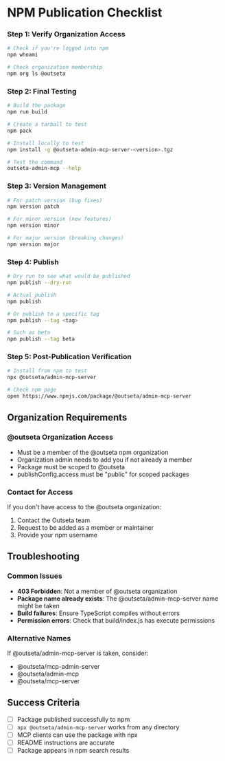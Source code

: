 # NPM Publication Checklist

### Step 1: Verify Organization Access

```bash
# Check if you're logged into npm
npm whoami

# Check organization membership
npm org ls @outseta
```

### Step 2: Final Testing

```bash
# Build the package
npm run build

# Create a tarball to test
npm pack

# Install locally to test
npm install -g @outseta-admin-mcp-server-<version>.tgz

# Test the command
outseta-admin-mcp --help
```

### Step 3: Version Management

```bash
# For patch version (bug fixes)
npm version patch

# For minor version (new features)
npm version minor

# For major version (breaking changes)
npm version major
```

### Step 4: Publish

```bash
# Dry run to see what would be published
npm publish --dry-run

# Actual publish
npm publish

# Or publish to a specific tag
npm publish --tag <tag>

# Such as beta
npm publish --tag beta
```

### Step 5: Post-Publication Verification

```bash
# Install from npm to test
npx @outseta/admin-mcp-server

# Check npm page
open https://www.npmjs.com/package/@outseta/admin-mcp-server
```

## Organization Requirements

### @outseta Organization Access

- Must be a member of the @outseta npm organization
- Organization admin needs to add you if not already a member
- Package must be scoped to @outseta
- publishConfig.access must be "public" for scoped packages

### Contact for Access

If you don't have access to the @outseta organization:

1. Contact the Outseta team
2. Request to be added as a member or maintainer
3. Provide your npm username

## Troubleshooting

### Common Issues

- **403 Forbidden**: Not a member of @outseta organization
- **Package name already exists**: The @outseta/admin-mcp-server name might be taken
- **Build failures**: Ensure TypeScript compiles without errors
- **Permission errors**: Check that build/index.js has execute permissions

### Alternative Names

If @outseta/admin-mcp-server is taken, consider:

- @outseta/mcp-admin-server
- @outseta/admin-mcp
- @outseta/mcp-server

## Success Criteria

- [ ] Package published successfully to npm
- [ ] `npx @outseta/admin-mcp-server` works from any directory
- [ ] MCP clients can use the package with npx
- [ ] README instructions are accurate
- [ ] Package appears in npm search results
